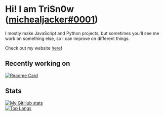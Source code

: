 # Hi! I am TriSn0w ([michealjacker#0001](https://discord.com/users/852203479996432424))
I mostly make JavaScript and Python projects, but sometimes you'll see me work on something else, so I can improve on different things.

Check out my website [here](https://triscord.repl.co)!

## Recently working on
[![Readme Card](https://github-readme-stats.vercel.app/api/pin/?username=trisn0w&repo=enscript&theme=radical)](https://github.com/anuraghazra/github-readme-stats)

## Stats
[![My GitHub stats](https://github-readme-stats.vercel.app/api?username=trisn0w&show_icons=true&theme=radical)](https://github.com/anuraghazra/github-readme-stats) </br>
[![Top Langs](https://github-readme-stats.vercel.app/api/top-langs/?username=trisn0w&show_icons=true&theme=radical&layout=compact)](https://github.com/anuraghazra/github-readme-stats)

